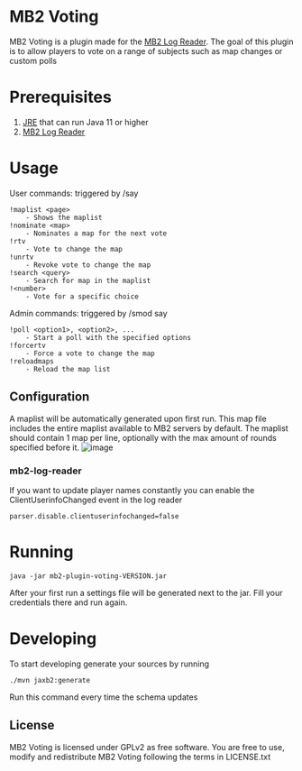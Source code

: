 # MB2 Voting
MB2 Voting is a plugin made for the [MB2 Log Reader](https://github.com/bully-mb2/mb2-log-reader). The goal of this plugin is to allow players to vote on a range of subjects such as map changes or custom polls

# Prerequisites
1. [JRE](https://java.com/en/download/manual.jsp) that can run Java 11 or higher
2. [MB2 Log Reader](https://github.com/bully-mb2/mb2-log-reader)

# Usage
User commands: triggered by /say <command>
```
!maplist <page>
    - Shows the maplist
!nominate <map>
    - Nominates a map for the next vote
!rtv
    - Vote to change the map
!unrtv
    - Revoke vote to change the map
!search <query>
    - Search for map in the maplist
!<number> 
    - Vote for a specific choice
```

Admin commands: triggered by /smod say <command>
```
!poll <option1>, <option2>, ...
    - Start a poll with the specified options
!forcertv
    - Force a vote to change the map
!reloadmaps
    - Reload the map list
```

## Configuration
A maplist will be automatically generated upon first run. This map file includes the entire maplist available to MB2 servers by default. The maplist should contain 1 map per line, optionally with the max amount of rounds specified before it.
![image](https://user-images.githubusercontent.com/86576295/177452137-1290f524-06ee-4d88-91af-688ec111f4e2.png)

### mb2-log-reader
If you want to update player names constantly you can enable the ClientUserinfoChanged event in the log reader
```
parser.disable.clientuserinfochanged=false
```
# Running
```
java -jar mb2-plugin-voting-VERSION.jar
```
After your first run a settings file will be generated next to the jar. Fill your credentials there and run again.

# Developing
To start developing generate your sources by running 
```
./mvn jaxb2:generate
```
Run this command every time the schema updates


## License
MB2 Voting is licensed under GPLv2 as free software. You are free to use, modify and redistribute MB2 Voting following the terms in LICENSE.txt
